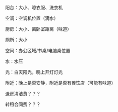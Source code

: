 阳台：大小、晾衣服、洗衣机

空调：空调机位置（滴水）

厨房：大小、离卧室距离（味道）

厕所：大小

空间：办公区域/书桌/电脑桌位置



水：水压

光：白天阳光，晚上开灯灯光

附近：晚上是否安静，附近是否有餐饮店（可能有味道）



退房清洁费？？？

转租合同费？？？